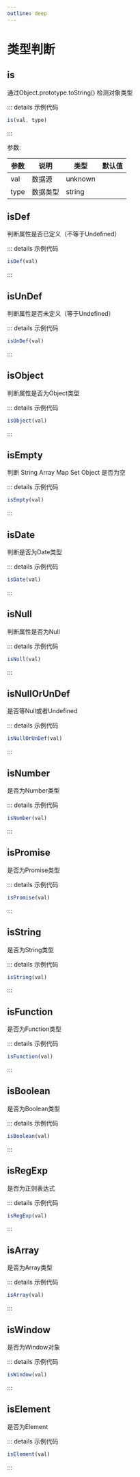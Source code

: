 ```yaml
---
outline: deep
---
```


# 类型判断

## is

通过Object.prototype.toString() 检测对象类型

::: details 示例代码

``` js
is(val, type)
```

:::

参数:

参数 | 说明 | 类型 | 默认值
---------|----------|---------|---------
val | 数据源 | unknown |
type | 数据类型 | string |

## isDef

判断属性是否已定义（不等于Undefined）

::: details 示例代码

``` js
isDef(val)
```

:::

## isUnDef

判断属性是否未定义（等于Undefined）

::: details 示例代码

``` js
isUnDef(val)
```

:::

## isObject

判断属性是否为Object类型

::: details 示例代码

``` js
isObject(val)
```

:::

## isEmpty

判断 String Array Map Set Object 是否为空

::: details 示例代码

``` js
isEmpty(val)
```

:::

## isDate

判断是否为Date类型

::: details 示例代码

``` js
isDate(val)
```

:::

## isNull

判断属性是否为Null

::: details 示例代码

``` js
isNull(val)
```

:::

## isNullOrUnDef

是否等Null或者Undefined

::: details 示例代码

``` js
isNullOrUnDef(val)
```

:::

## isNumber

是否为Number类型

::: details 示例代码

``` js
isNumber(val)
```

:::

## isPromise

是否为Promise类型

::: details 示例代码

``` js
isPromise(val)
```

:::

## isString

是否为String类型

::: details 示例代码

``` js
isString(val)
```

:::

## isFunction

是否为Function类型

::: details 示例代码

``` js
isFunction(val)
```

:::

## isBoolean

是否为Boolean类型

::: details 示例代码

``` js
isBoolean(val)
```

:::

## isRegExp

是否为正则表达式

::: details 示例代码

``` js
isRegExp(val)
```

:::

## isArray

是否为Array类型

::: details 示例代码

``` js
isArray(val)
```

:::

## isWindow

是否为Window对象

::: details 示例代码

``` js
isWindow(val)
```

:::

## isElement

是否为Element

::: details 示例代码

``` js
isElement(val)
```

:::
